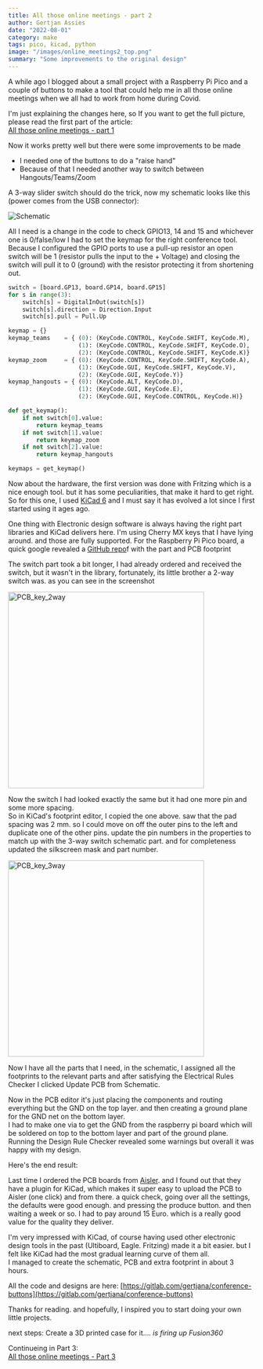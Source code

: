 ```yaml
---
title: All those online meetings - part 2
author: Gertjan Assies
date: "2022-08-01"
category: make
tags: pico, kicad, python
image: "/images/online_meetings2_top.png"
summary: "Some improvements to the original design"
---
```


A while ago I blogged about a small project with a Raspberry Pi Pico and a couple of buttons to make a tool that could help me in all those online meetings when we all had to work from home during Covid.

I'm just explaining the changes here, so If you want to get the full picture, please read the first part of the article:  
[All those online meetings - part 1](/blog/210619_online_meetings)

Now it works pretty well but there were some improvements to be made  

* I needed one of the buttons to do a "raise hand"
* Because of that I needed another way to switch between Hangouts/Teams/Zoom

A 3-way slider switch should do the trick, now my schematic looks like this (power comes from the USB connector):

![Schematic](/images/online_meetings2_1.png)

All I need is a change in the code to check GPIO13, 14 and 15 and whichever one is 0/false/low I had to set the keymap for the right conference tool.  
Because I configured the GPIO ports to use a pull-up resistor an open switch will be 1 (resistor pulls the input to the + Voltage) and closing the switch will pull it to 0 (ground) with the resistor protecting it from shortening out.

```python
switch = [board.GP13, board.GP14, board.GP15]
for s in range(3):
    switch[s] = DigitalInOut(switch[s])
    switch[s].direction = Direction.Input
    switch[s].pull = Pull.Up

keymap = {}
keymap_teams    = { (0): (KeyCode.CONTROL, KeyCode.SHIFT, KeyCode.M), 
                    (1): (KeyCode.CONTROL, KeyCode.SHIFT, KeyCode.O),
                    (2): (KeyCode.CONTROL, KeyCode.SHIFT, KeyCode.K)}
keymap_zoom     = { (0): (KeyCode.CONTROL, KeyCode.SHIFT, KeyCode.A), 
                    (1): (KeyCode.GUI, KeyCode.SHIFT, KeyCode.V),
                    (2): (KeyCode.GUI, KeyCode.Y)}
keymap_hangouts = { (0): (KeyCode.ALT, KeyCode.D), 
                    (1): (KeyCode.GUI, KeyCode.E),
                    (2): (KeyCode.GUI, KeyCode.CONTROL, KeyCode.H)}

def get_keymap():
    if not switch[0].value:
        return keymap_teams
    if not switch[1].value:
        return keymap_zoom
    if not switch[2].value:
        return keymap_hangouts

keymaps = get_keymap()
```

Now about the hardware, the first version was done with Fritzing which is a nice enough tool. but it has some peculiarities, that make it hard to get right.  
So for this one, I used [KiCad 6](https://www.kicad.org/) and I must say it has evolved a lot since I first started using it ages ago.

One thing with Electronic design software is always having the right part libraries and KiCad delivers here. I'm using Cherry MX keys that I have lying around. and those are fully supported. For the Raspberry Pi Pico board, a quick google revealed a [GitHub repo](https://github.com/ncarandini/KiCad-RP-Pico)f with the part and PCB footprint

The switch part took a bit longer, I had already ordered and received the switch, but it wasn't in the library, fortunately, its little brother a 2-way switch was. as you can see in the screenshot

<img alt="PCB_key_2way" src="/images/online_meetings2_3.png" style="width:400px" />

Now the switch I had looked exactly the same but it had one more pin and some more spacing.  
So in KiCad's footprint editor, I copied the one above. saw that the pad spacing was 2 mm. so I could move on off the outer pins to the left and duplicate one of the other pins. update the pin numbers in the properties to match up with the 3-way switch schematic part. and for completeness updated the silkscreen mask and part number.

<img alt="PCB_key_3way" src="/images/online_meetings2_4.png" style="width:400px" />

Now I have all the parts that I need, in the schematic, I assigned all the footprints to the relevant parts and after satisfying the Electrical Rules Checker I clicked Update PCB from Schematic.

Now in the PCB editor it's just placing the components and routing everything but the GND on the top layer. and then creating a ground plane for the GND net on the bottom layer.  
I had to make one via to get the GND from the raspberry pi board which will be soldered on top to the bottom layer and part of the ground plane.  
Running the Design Rule Checker revealed some warnings but overall it was happy with my design.

Here's the end result:

Last time I ordered the PCB boards from [Aisler](https://aisler.net/). and I found out that they have a plugin for KiCad, which makes it super easy to upload the PCB to Aisler (one click) and from there. a quick check, going over all the settings, the defaults were good enough. and pressing the produce button. and then waiting a week or so. I had to pay around 15 Euro. which is a really good value for the quality they deliver.

I'm very impressed with KiCad, of course having used other electronic design tools in the past (Ultiboard, Eagle. Fritzing) made it a bit easier. but I felt like KiCad had the most gradual learning curve of them all.  
I managed to create the schematic, PCB and extra footprint in about 3 hours.

All the code and designs are here: [https://gitlab.com/gertjana/conference-buttons](https://gitlab.com/gertjana/conference-buttons)

Thanks for reading. and hopefully, I inspired you to start doing your own little projects.

next steps: Create a 3D printed case for it…. _is firing up Fusion360_

Continueing in Part 3:  
[All those online meetings - Part 3](/blog/220918_online_meetings3)
